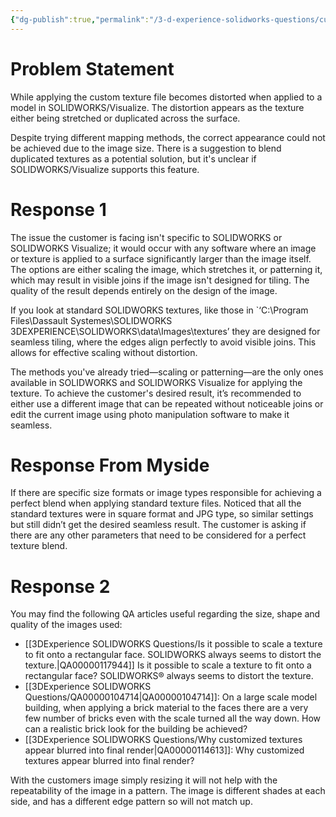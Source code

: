 ```yaml
---
{"dg-publish":true,"permalink":"/3-d-experience-solidworks-questions/custom-texture-application-in-solidworks-and-visualize/","tags":["Visualize","SOLIDWORKS"]}
---
```


# Problem Statement 
While applying the custom texture file becomes distorted when applied to a model in SOLIDWORKS/Visualize. The distortion appears as the texture either being stretched or duplicated across the surface. 

Despite trying different mapping methods, the correct appearance could not be achieved due to the image size. There is a suggestion to blend duplicated textures as a potential solution, but it's unclear if SOLIDWORKS/Visualize supports this feature.

# Response 1 
The issue the customer is facing isn't specific to SOLIDWORKS or SOLIDWORKS Visualize; it would occur with any software where an image or texture is applied to a surface significantly larger than the image itself. The options are either scaling the image, which stretches it, or patterning it, which may result in visible joins if the image isn't designed for tiling. The quality of the result depends entirely on the design of the image.

If you look at standard SOLIDWORKS textures, like those in `‘C:\Program Files\Dassault Systemes\SOLIDWORKS 3DEXPERIENCE\SOLIDWORKS\data\Images\textures’
they are designed for seamless tiling, where the edges align perfectly to avoid visible joins. This allows for effective scaling without distortion.

The methods you've already tried—scaling or patterning—are the only ones available in SOLIDWORKS and SOLIDWORKS Visualize for applying the texture. To achieve the customer's desired result, it’s recommended to either use a different image that can be repeated without noticeable joins or edit the current image using photo manipulation software to make it seamless.

# Response From Myside
If there are specific size formats or image types responsible for achieving a perfect blend when applying standard texture files. Noticed that all the standard textures were in square format and JPG type, so similar settings but still didn’t get the desired seamless result. The customer is asking if there are any other parameters that need to be considered for a perfect texture blend.


# Response 2
You may find the following QA articles useful regarding the size, shape and quality of the images used:
- [[3DExperience SOLIDWORKS Questions/Is it possible to scale a texture to fit onto a rectangular face. SOLIDWORKS always seems to distort the texture.\|QA00000117944]] Is it possible to scale a texture to fit onto a rectangular face? SOLIDWORKS® always seems to distort the texture. 
- [[3DExperience SOLIDWORKS Questions/QA00000104714\|QA00000104714]]: On a large scale model building, when applying a brick material to the faces there are a very few number of bricks even with the scale turned all the way down. How can a realistic brick look for the building be achieved? 
- [[3DExperience SOLIDWORKS Questions/Why customized textures appear blurred into final render\|QA00000114613]]: Why customized textures appear blurred into final render? 

With the customers image simply resizing it will not help with the repeatability of the image in a pattern. The image is different shades at each side, and has a different edge pattern so will not match up.